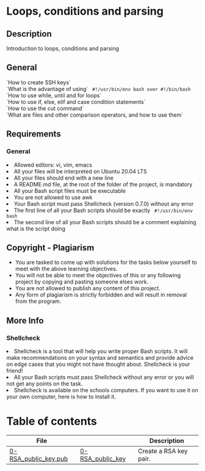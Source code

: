 <h1> Loops, conditions and parsing </h1>

<h2> Description </h2>
Introduction to loops, conditions and parsing 

<h2> General </h2>
`How to create SSH keys` <br>
`What is the advantage of using` <code> #!/usr/bin/env bash over #!/bin/bash </code> <br>
`How to use while, until and for loops` <br>
`How to use if, else, elif and case condition statements` <br>
`How to use the cut command` <br>
`What are files and other comparison operators, and how to use them` <br>

<h2> Requirements </h2>

<h3> General </h3>
<li> Allowed editors: vi, vim, emacs 
<li> All your files will be interpreted on Ubuntu 20.04 LTS 
<li> All your files should end with a new line 
<li> A README.md file, at the root of the folder of the project, is mandatory 
<li> All your Bash script files must be executable 
<li> You are not allowed to use awk 
<li> Your Bash script must pass Shellcheck (version 0.7.0) without any error
<li> The first line of all your Bash scripts should be exactly <code> #!/usr/bin/env bash </code>
<li> The second line of all your Bash scripts should be a comment explaining what is the script doing 

<h2> Copyright - Plagiarism </h2>
<ul> 
<li> You are tasked to come up with solutions for the tasks below yourself to meet with the above learning objectives. </li>
<li> You will not be able to meet the objectives of this or any following project by copying and pasting someone elses work. </li>
<li> You are not allowed to publish any content of this project. </li>
<li> Any form of plagiarism is strictly forbidden and will result in removal from the program. </li>
</ul>

<h2> More Info </h2>
<h3> Shellcheck </h3>
<li> Shellcheck is a tool that will help you write proper Bash scripts. It will make recommendations on your syntax and semantics and provide advice on edge cases that you might not have thought about. Shellcheck is your friend! </li> 
<li> All your Bash scripts must pass Shellcheck without any error or you will not get any points on the task. </li>
<li> Shellcheck is available on the schools computers. If you want to use it on your own computer, here is how to install it.</li>

# Table of contents
File |       | Description
-----|-------|------------
[0-RSA_public_key.pub](./0-RSA_public_key.pub) | [0-RSA_public_key](./0-RSA_public_key) | Create a RSA key pair.

